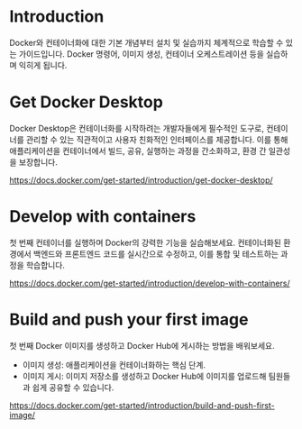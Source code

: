 # Introduction

Docker와 컨테이너화에 대한 기본 개념부터 설치 및 실습까지 체계적으로 학습할 수 있는 가이드입니다.
Docker 명령어, 이미지 생성, 컨테이너 오케스트레이션 등을 실습하며 익히게 됩니다.

# Get Docker Desktop

Docker Desktop은 컨테이너화를 시작하려는 개발자들에게 필수적인 도구로, 컨테이너를 관리할 수 있는 직관적이고 사용자 친화적인 인터페이스를 제공합니다.
이를 통해 애플리케이션을 컨테이너에서 빌드, 공유, 실행하는 과정을 간소화하고, 환경 간 일관성을 보장합니다.

https://docs.docker.com/get-started/introduction/get-docker-desktop/

# Develop with containers

첫 번째 컨테이너를 실행하며 Docker의 강력한 기능을 실습해보세요.
컨테이너화된 환경에서 백엔드와 프론트엔드 코드를 실시간으로 수정하고, 이를 통합 및 테스트하는 과정을 학습합니다.

https://docs.docker.com/get-started/introduction/develop-with-containers/

# Build and push your first image

첫 번째 Docker 이미지를 생성하고 Docker Hub에 게시하는 방법을 배워보세요.

- 이미지 생성: 애플리케이션을 컨테이너화하는 핵심 단계.
- 이미지 게시: 이미지 저장소를 생성하고 Docker Hub에 이미지를 업로드해 팀원들과 쉽게 공유할 수 있습니다.

https://docs.docker.com/get-started/introduction/build-and-push-first-image/
